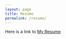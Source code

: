 ```yaml
---
layout: page
title: Resume
permalink: /resume/
---
```


<object data="../docs/Michael_Graves_Resume.pdf" type="application/pdf" width="100%" height="100%">
  <p>Here is a link to <a href="../docs/Michael_Graves_Resume.pdf">My Resume</a></p>
</object>